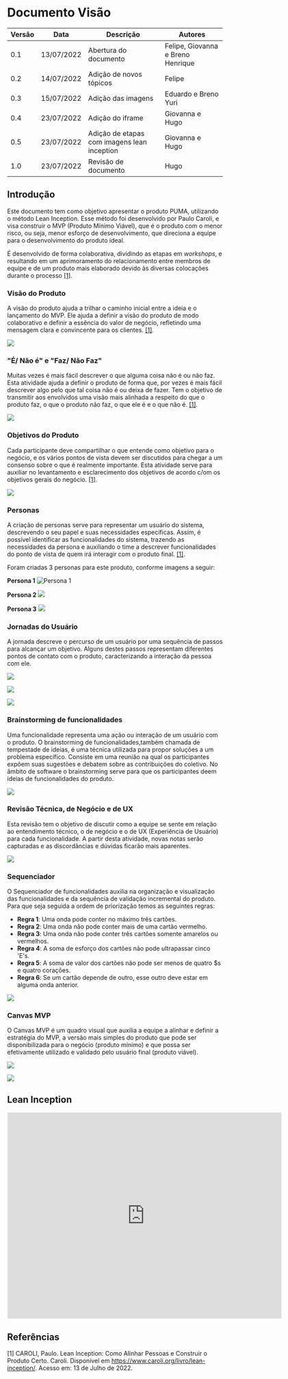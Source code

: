 # Documento Visão

| Versão | Data       | Descrição | Autores |
| ------ | ---------- | --------- | ------- |
| 0.1    | 13/07/2022 | Abertura do documento | Felipe, Giovanna e Breno Henrique |
| 0.2    | 14/07/2022 | Adição de novos tópicos | Felipe |
| 0.3    | 15/07/2022 | Adição das imagens | Eduardo e Breno Yuri |
| 0.4    | 23/07/2022 | Adição do iframe | Giovanna e Hugo |
| 0.5    | 23/07/2022 | Adição de etapas com imagens lean inception | Giovanna e Hugo |
| 1.0    | 23/07/2022 | Revisão de documento | Hugo |


## Introdução

Este documento tem como objetivo apresentar o produto PUMA, utilizando o método Lean Inception. Esse método foi desenvolvido por Paulo Caroli, e visa construir o MVP (Produto Mínimo Viável), que é o produto com o menor risco, ou seja, menor esforço de desenvolvimento, que direciona a equipe para o desenvolvimento do produto ideal.

É desenvolvido de forma colaborativa, dividindo as etapas em <i>workshops</i>, e resultando em um aprimoramento do relacionamento entre membros de equipe e de um produto mais elaborado devido às diversas colocações durante o processo [[1]](#ref1).

### Visão do Produto

A visão do produto ajuda a trilhar o caminho inicial entre a ideia e o lançamento do MVP. Ele ajuda a definir a visão do produto de modo colaborativo e definir a essência do valor de negócio, refletindo uma mensagem clara e convincente para os clientes. [[1]](#ref1).

![](../assets/imagens/lean_inception/visao.png)

### "É/ Não é" e "Faz/ Não Faz"
Muitas vezes é mais fácil descrever o que alguma coisa não é ou não faz. Esta atividade ajuda a definir o produto de forma que, por vezes é mais fácil descrever algo pelo que tal coisa não é ou deixa de fazer. Tem o objetivo de transmitir aos envolvidos uma visão mais alinhada a respeito do que o produto faz, o que o produto não faz, o que ele é e o que não é. [[1]](#ref1).

![](../assets/imagens/lean_inception/e-nao-e.png)

### Objetivos do Produto

Cada participante deve compartilhar o que entende como objetivo para o negócio, e os vários pontos de vista devem ser discutidos para chegar a um consenso sobre o que é realmente importante. Esta atividade serve para auxiliar no levantamento e esclarecimento dos objetivos de acordo c/om os objetivos gerais do negócio. [[1]](#ref1).

![](../assets/imagens/lean_inception/objetivos.png)

### Personas

A criação de personas serve para representar um usuário do sistema, descrevendo o seu papel e suas necessidades específicas. Assim, é possível identificar as funcionalidades do sistema, trazendo as necessidades da persona e auxiliando o time a descrever funcionalidades do ponto de vista de quem irá interagir com o produto final. [[1]](#ref1).

Foram criadas 3 personas para este produto, conforme imagens a seguir:

<b>Persona 1</b>
![Persona 1](../assets/imagens/lean_inception/persona1.png)

<b>Persona 2</b>
![](../assets/imagens/lean_inception/persona2.png)

<b>Persona 3</b>
![](../assets/imagens/lean_inception/persona3.png)

### Jornadas do Usuário

A jornada descreve o percurso de um usuário por uma sequência de passos para alcançar um objetivo. Alguns destes passos representam diferentes pontos de contato com o produto, caracterizando a interação da pessoa com ele.

![](../assets/imagens/lean_inception/jornada1.png)

![](../assets/imagens/lean_inception/jornada2.png)

![](../assets/imagens/lean_inception/jornada3.png)

### Brainstorming de funcionalidades
Uma funcionalidade representa uma ação ou interação de um usuário com o produto. O brainstorming de funcionalidades,também chamada de tempestade de ideias, é uma técnica utilizada para propor soluções a um problema específico. Consiste em uma reunião na qual os participantes expõem suas sugestões e debatem sobre as contribuições do coletivo. No âmbito de software o brainstorming serve para que os participantes deem ideias de funcionalidades do produto.

![](../assets/imagens/lean_inception/brainstorm.png)

### Revisão Técnica, de Negócio e de UX

Esta revisão tem o objetivo de discutir como a equipe se sente em relação ao entendimento técnico, o de negócio e o de UX (Experiência de Usuário) para cada funcionalidade. A partir desta atividade, novas notas serão capturadas e as discordâncias e dúvidas ficarão mais aparentes.

![](../assets/imagens/lean_inception/revisao-tecnica.png)

### Sequenciador

O Sequenciador de funcionalidades auxilia na organização e visualização das funcionalidades e da sequência de validação incremental do produto. Para que seja seguida a ordem de priorização temos as seguintes regras:

- **Regra 1**: Uma onda pode conter no máximo três cartões.
- **Regra 2**: Uma onda não pode conter mais de uma cartão vermelho.
- **Regra 3**: Uma onda não pode conter três cartões somente amarelos ou vermelhos.
- **Regra 4**: A soma de esforço dos cartões não pode ultrapassar cinco 'E's.
- **Regra 5**: A soma de valor dos cartões não pode ser menos de quatro $s e quatro corações.
- **Regra 6**: Se um cartão depende de outro, esse outro deve estar em alguma onda anterior.

![](../assets/imagens/lean_inception/sequenciador.png)

### Canvas MVP

O Canvas MVP é um quadro visual que auxilia a equipe a alinhar e definir a estratégia do MVP, a versão mais simples do produto que pode ser disponibilizada para o negócio (produto mínimo) e que possa ser efetivamente utilizado e validado pelo usuário final (produto viável).

![](../assets/imagens/lean_inception/mvp1.png)

![](../assets/imagens/lean_inception/mvp2.png)

## Lean Inception 

<iframe src='https://app.mural.co/embed/bafdeee6-4d4a-4ce4-a9fe-1791d3bf528a'
        width='100%'
        height='480px'
        style='min-width: 640px; min-height: 480px; background-color: #f4f4f4; border: 1px solid #efefef'
        sandbox='allow-same-origin allow-scripts allow-modals allow-popups allow-popups-to-escape-sandbox'>
</iframe>

## Referências


<a id="ref1"></a>
[1] CAROLI, Paulo. Lean Inception: Como Alinhar Pessoas e Construir o Produto Certo. Caroli. Disponível em <https://www.caroli.org/livro/lean-inception/>. Acesso em: 13 de Julho de 2022.
